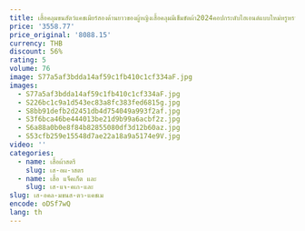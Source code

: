 ```yaml
---
title: เสื้อคลุมขนสัตว์แคชเมียร์สองด้านยาวของผู้หญิงเสื้อคลุมมีเข็มขัดผ้า2024คอปกระดับไฮเอนด์แบบใหม่หรูหราฤดูใบไม้ร่วงและฤดูหนาว
price: '3558.77'
price_original: '8088.15'
currency: THB
discount: 56%
rating: 5
volume: 76
image: S77a5af3bdda14af59c1fb410c1cf334aF.jpg
images:
  - S77a5af3bdda14af59c1fb410c1cf334aF.jpg
  - S226bc1c9a1d543ec83a8fc383fed6815g.jpg
  - S8bb91defb2d2451db4d754049a993f2af.jpg
  - S3f6bca46be444013be21d9b99a6acbf2z.jpg
  - S6a88a0b0e8f84b82855080df3d12b60az.jpg
  - S53cfb259e15548d7ae22a18a9a5174e9V.jpg
video: ''
categories:
  - name: เสื้อผ้าสตรี
    slug: เส-อผ-าสตร
  - name: เสื้อ แจ็คเก็ต และ
    slug: เส-แจ-คเก-และ
slug: เส-อคล-มขนส-ตว-แคชเม
encode: oDSf7wQ
lang: th
---
```

  